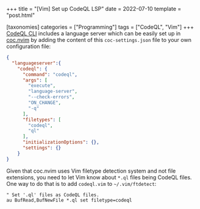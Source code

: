 +++
title = "[Vim] Set up CodeQL LSP"
date = 2022-07-10
template = "post.html"

[taxonomies]
categories = ["Programming"]
tags = ["CodeQL", "Vim"]
+++
[CodeQL CLI][codeql-cli] includes a language server which can be easily set up
in [coc.nvim][coc-nvim] by adding the content of this `coc-settings.json` file
to your own configuration file:

```json
{
  "languageserver":{
    "codeql": {
      "command": "codeql",
      "args": [
        "execute",
        "language-server",
        "--check-errors",
        "ON_CHANGE",
        "-q"
      ],
      "filetypes": [
        "codeql",
        "ql"
      ],
      "initializationOptions": {},
      "settings": {}
    }
}
```

Given that coc.nvim uses Vim filetype detection system and not file extensions,
you need to let Vim know about `*.ql` files being CodeQL files. One way to do
that is to add `codeql.vim` to `~/.vim/ftdetect`:

```vim
" Set '.ql' files as CodeQL files.
au BufRead,BufNewFile *.ql set filetype=codeql
```

 [coc-nvim]: https://github.com/neoclide/coc.nvim "coc.nvim GitHub repository"
 [codeql-cli]: https://codeql.github.com/docs/codeql-cli/ "CodeQL CLI Documentation"

